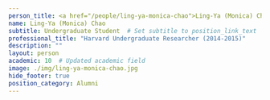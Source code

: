 ```yaml
---
person_title: <a href="/people/ling-ya-monica-chao">Ling-Ya (Monica) Chao</a>
name: Ling-Ya (Monica) Chao
subtitle: Undergraduate Student  # Set subtitle to position_link_text
professional_title: "Harvard Undergraduate Researcher (2014-2015)"
description: ""
layout: person
academic: 10  # Updated academic field
image: ./img/ling-ya-monica-chao.jpg
hide_footer: true
position_category: Alumni
---
```

